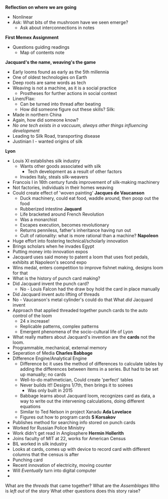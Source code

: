 **Reflection on where we are going**
- Nonlinear
- Ask: What bits of the mushroom have we seen emerge?
	- Ask about interconnections in notes

**First Memex Assignment**
- Questions guiding readings 
	- Map of contents note

**Jacquard's the name, weaving's the game**
- Early looms found as early as the 5th millennia
- One of oldest technologies on Earth
- Deep roots are same words as tech
- Weaving is not a machine, as it is a social practice
	- Prostheses for further actions in social context
- Linen/Flax:
	- Can be turned into thread after beating
	- How did someone figure out these skills?
Silk:
- Made in northern China
- Again, how did someone know?
- *No one tech exists in a vaccuum, always other things influencing development*
- Leading to Silk Road, transporting disease
- Justinian I - wanted origins of silk

**Lyon**
- Louis XI establishes silk industry
	- Wants other goods associated with silk
		- Tech development as a result of other factors
	- Invades Italy, steals silk-weavers
- Francois I in 16th century funds improvement of silk-making machinery
- Not factories, individuals in their homes weaving 
- Could create effect of 'woven painting'
**Jacques de Vaucanson**
	- Duck machinery, could eat food, waddle around, then poop out the food
	- Rubberized intestine
**Jaquard**
	- Life bracketed around French Revolution
	- Was a monarchist
	- Escapes execution, becomes revolutionary
	- Returns penniless, father's inheritance having run out
	- Cult of rationality: what is more rational than a machine?
**Napoleon**
- Huge effort into fostering technical/scholarly innovation
- Brings scholars when he invades Egypt
- Putting money into innovation expos
- Jacquard uses said money to patent a loom that uses foot pedals, exhibits at Napoleon's second expo
- Wins medal, enters competition to improve fishnet making, designs loom for that
- What is the history of punch card making?
- Did Jacquard invent the punch card?
	- No - Louis Falcon had the draw boy hold the card in place manually
- Did Jacquard invent auto lifting of threads
- No - Vaucanson's metal cylinder's could do that
What *did* Jacquard invent
- Approach that applied threaded together punch cards to the auto control of the loom
	- 24 x increase!
	- Replicable patterns, complex patterns
	- Emergent phenomena of the socio-cultural life of Lyon
- What really matters about Jacquard's invention are the **cards** not the loom.
- Programmable, mechanical, external memory
- Seperation of Media
**Charles Babbage**
- Difference Engine/Analytical Engine
	- Difference bc it uses the method of differences to calculate tables by adding the differences between items in a series. But had to be set up manually; no cards
	- Well-to-do mathmetician, Could create 'perfect' tables
	- Never builds it!! Designs 1/7th, then brings it to soirees
		- Was only built in 2015
	- Babbage learns about Jacquard loom, recognizes card as data, a way to write out the intervening calculations, doing different equations
	- Similar to Ted Nelson in project Xanadu
	**Ada Lovelace**
	- Figures out how to program cards
**S Korsakov**
- Publishes method for searching info stored on punch cards
- Worked for Russian Police Ministry
- Work didn't get read in Anglosphere
**Hermin Hollerith**
- Joins faculty of MIT at 22, works for American Census
- BIL worked in silk industry
- Looks at cards, comes up with device to record card with different columns that the census is after
- Punching card
- Recent innovation of electricity, moving counter
- Will *Eventually* turn into digital computer
- 
What are the *threads* that came together?
What are the *Assemblages*
Who is *left out* of the story
What other questions does this story raise?

